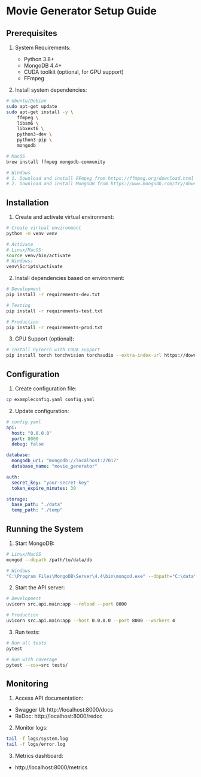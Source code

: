 # Movie Generator Setup Guide

## Prerequisites

1. System Requirements:
   - Python 3.8+
   - MongoDB 4.4+
   - CUDA toolkit (optional, for GPU support)
   - FFmpeg

2. Install system dependencies:

```bash
# Ubuntu/Debian
sudo apt-get update
sudo apt-get install -y \
    ffmpeg \
    libsm6 \
    libxext6 \
    python3-dev \
    python3-pip \
    mongodb

# MacOS
brew install ffmpeg mongodb-community

# Windows
# 1. Download and install FFmpeg from https://ffmpeg.org/download.html
# 2. Download and install MongoDB from https://www.mongodb.com/try/download/community
```

## Installation

1. Create and activate virtual environment:
```bash
# Create virtual environment
python -m venv venv

# Activate
# Linux/MacOS:
source venv/bin/activate
# Windows:
venv\Scripts\activate
```

2. Install dependencies based on environment:
```bash
# Development
pip install -r requirements-dev.txt

# Testing
pip install -r requirements-test.txt

# Production
pip install -r requirements-prod.txt
```

3. GPU Support (optional):
```bash
# Install PyTorch with CUDA support
pip install torch torchvision torchaudio --extra-index-url https://download.pytorch.org/whl/cu116
```

## Configuration

1. Create configuration file:
```bash
cp exampleconfig.yaml config.yaml
```

2. Update configuration:
```yaml
# config.yaml
api:
  host: "0.0.0.0"
  port: 8000
  debug: false

database:
  mongodb_uri: "mongodb://localhost:27017"
  database_name: "movie_generator"

auth:
  secret_key: "your-secret-key"
  token_expire_minutes: 30

storage:
  base_path: "./data"
  temp_path: "./temp"
```

## Running the System

1. Start MongoDB:
```bash
# Linux/MacOS
mongod --dbpath /path/to/data/db

# Windows
"C:\Program Files\MongoDB\Server\4.4\bin\mongod.exe" --dbpath="C:\data\db"
```

2. Start the API server:
```bash
# Development
uvicorn src.api.main:app --reload --port 8000

# Production
uvicorn src.api.main:app --host 0.0.0.0 --port 8000 --workers 4
```

3. Run tests:
```bash
# Run all tests
pytest

# Run with coverage
pytest --cov=src tests/
```

## Monitoring

1. Access API documentation:
- Swagger UI: http://localhost:8000/docs
- ReDoc: http://localhost:8000/redoc

2. Monitor logs:
```bash
tail -f logs/system.log
tail -f logs/error.log
```

3. Metrics dashboard:
- http://localhost:8000/metrics 